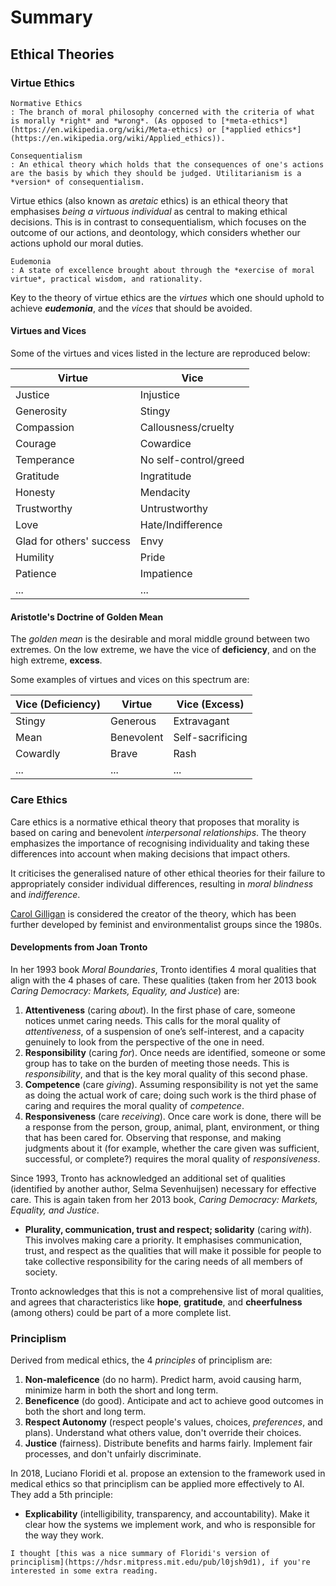 # Summary

## Ethical Theories

### Virtue Ethics

```{margin}
Normative Ethics
: The branch of moral philosophy concerned with the criteria of what is morally *right* and *wrong*. (As opposed to [*meta-ethics*](https://en.wikipedia.org/wiki/Meta-ethics) or [*applied ethics*](https://en.wikipedia.org/wiki/Applied_ethics)).

Consequentialism
: An ethical theory which holds that the consequences of one's actions are the basis by which they should be judged. Utilitarianism is a *version* of consequentialism.
```

Virtue ethics (also known as *aretaic* ethics) is an ethical theory that emphasises *being a virtuous individual* as central to making ethical decisions. This is in contrast to consequentialism, which focuses on the outcome of our actions, and deontology, which considers whether our actions uphold our moral duties.

```{margin}
Eudemonia
: A state of excellence brought about through the *exercise of moral virtue*, practical wisdom, and rationality.
```

Key to the theory of virtue ethics are the *virtues* which one should uphold to achieve ***eudemonia***, and the *vices* that should be avoided.

#### Virtues and Vices

Some of the virtues and vices listed in the lecture are reproduced below:

<table>
<thead>
  <tr>
    <th>Virtue</th>
    <th>Vice</th>
  </tr>
</thead>
<tbody>
  <tr>
    <td>Justice</td>
    <td>Injustice</td>
  </tr>
  <tr>
    <td>Generosity</td>
    <td>Stingy</td>
  </tr>
  <tr>
    <td>Compassion</td>
    <td>Callousness/cruelty</td>
  </tr>
  <tr>
    <td>Courage</td>
    <td>Cowardice</td>
  </tr>
  <tr>
    <td>Temperance</td>
    <td>No self-control/greed</td>
  </tr>
  <tr>
    <td>Gratitude</td>
    <td>Ingratitude</td>
  </tr>
  <tr>
    <td>Honesty</td>
    <td>Mendacity</td>
  </tr>
  <tr>
    <td>Trustworthy</td>
    <td>Untrustworthy</td>
  </tr>
  <tr>
    <td>Love</td>
    <td>Hate/Indifference</td>
  </tr>
  <tr>
    <td>Glad for others' success</td>
    <td>Envy</td>
  </tr>
  <tr>
    <td>Humility</td>
    <td>Pride</td>
  </tr>
  <tr>
    <td>Patience</td>
    <td>Impatience</td>
  </tr>
  <tr>
    <td>...</td>
    <td>...</td>
  </tr>
</tbody>
</table>

#### Aristotle's Doctrine of Golden Mean

The *golden mean* is the desirable and moral middle ground between two extremes. On the low extreme, we have the vice of **deficiency**, and on the high extreme, **excess**.

Some examples of virtues and vices on this spectrum are:

<table>
<thead>
  <tr>
    <th>Vice (Deficiency)</th>
    <th>Virtue</th>
    <th>Vice (Excess)</th>
  </tr>
</thead>
<tbody>
  <tr>
    <td>Stingy</td>
    <td>Generous</td>
    <td>Extravagant</td>
  </tr>
  <tr>
    <td>Mean</td>
    <td>Benevolent</td>
    <td>Self-sacrificing</td>
  </tr>
  <tr>
    <td>Cowardly</td>
    <td>Brave</td>
    <td>Rash</td>
  </tr>
  <tr>
    <td>...</td>
    <td>...</td>
    <td>...</td>
  </tr>
</tbody>
</table>

### Care Ethics

Care ethics is a normative ethical theory that proposes that morality is based on caring and benevolent *interpersonal relationships*. The theory emphasizes the importance of recognising individuality and taking these differences into account when making decisions that impact others. 

It criticises the generalised nature of other ethical theories for their failure to appropriately consider individual differences, resulting in *moral blindness* and *indifference*.

[Carol Gilligan](https://en.wikipedia.org/wiki/Carol_Gilligan) is considered the creator of the theory, which has been further developed by feminist and environmentalist groups since the 1980s.

#### Developments from Joan Tronto

In her 1993 book *Moral Boundaries*, Tronto identifies 4 moral qualities that align with the 4 phases of care. These qualities (taken from her 2013 book *Caring Democracy: Markets, Equality, and Justice*) are:
1. **Attentiveness** (caring *about*). In the first phase of care, someone notices unmet caring needs. This calls for the moral quality of *attentiveness*, of a suspension of one’s self-interest, and a capacity genuinely to look from the perspective of the one in need.
2. **Responsibility** (caring *for*). Once needs are identified, someone or some group has to take on the burden of meeting those needs. This is *responsibility*, and that is the key moral quality of this second phase.
3. **Competence** (care *giving*). Assuming responsibility is not yet the same as doing the actual work of care; doing such work is the third phase of caring and requires the moral quality of *competence*.
4. **Responsiveness** (care *receiving*). Once care work is done, there will be a response from the person, group, animal, plant, environment, or thing that has been cared for. Observing that response, and making judgments about it (for example, whether the care given was sufficient, successful, or complete?) requires the moral quality of *responsiveness*. 

Since 1993, Tronto has acknowledged an additional set of qualities (identified by another author, Selma Sevenhuijsen) necessary for effective care. This is again taken from her 2013 book, *Caring Democracy: Markets, Equality, and Justice*.

- **Plurality, communication, trust and respect; solidarity** (caring *with*). This involves making care a priority. It emphasises communication, trust, and respect as the qualities that will make it possible for people to take collective responsibility for the caring needs of all members of society.

Tronto acknowledges that this is not a comprehensive list of moral qualities, and agrees that characteristics like **hope**, **gratitude**, and **cheerfulness** (among others) could be part of a more complete list. 

### Principlism

Derived from medical ethics, the 4 *principles* of principlism are:
1. **Non-maleficence** (do no harm). Predict harm, avoid causing harm, minimize harm in both the short and long term.
2. **Beneficence** (do good). Anticipate and act to achieve good outcomes in both the short and long term.
3. **Respect Autonomy** (respect people's values, choices, *preferences*, and plans). Understand what others value, don't override their choices.
4. **Justice** (fairness). Distribute benefits and harms fairly. Implement fair processes, and don't unfairly discriminate.

In 2018, Luciano Floridi et al. propose an extension to the framework used in medical ethics so that principlism can be applied more effectively to AI. They add a 5th principle:
  
- **Explicability** (intelligibility, transparency, and accountability). Make it clear how the systems we implement work, and who is responsible for the way they work.

```{note}
I thought [this was a nice summary of Floridi's version of principlism](https://hdsr.mitpress.mit.edu/pub/l0jsh9d1), if you're interested in some extra reading.
```
